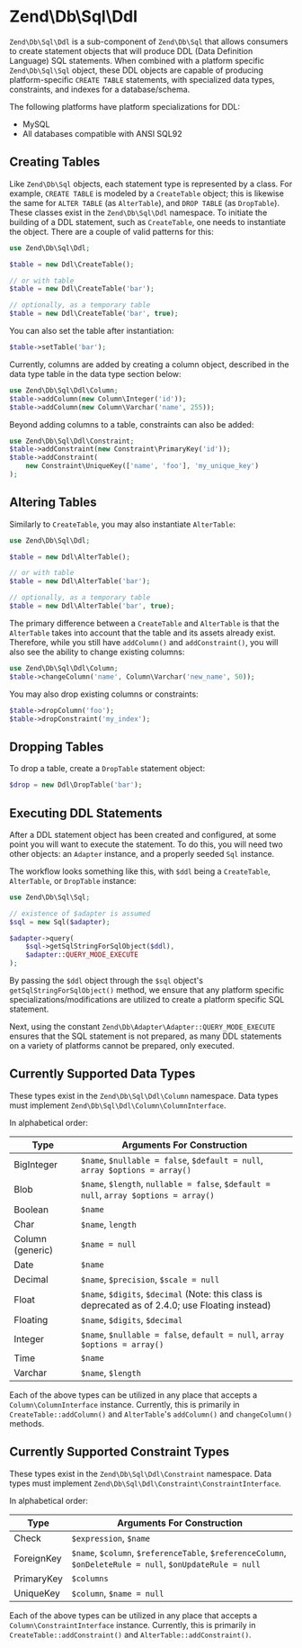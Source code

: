 # Zend\\Db\\Sql\\Ddl

`Zend\Db\Sql\Ddl` is a sub-component of `Zend\Db\Sql` that allows consumers to create statement
objects that will produce DDL (Data Definition Language) SQL statements. When combined with a
platform specific `Zend\Db\Sql\Sql` object, these DDL objects are capable of producing
platform-specific `CREATE TABLE` statements, with specialized data types, constraints, and indexes
for a database/schema.

The following platforms have platform specializations for DDL:

* MySQL
* All databases compatible with ANSI SQL92

## Creating Tables

Like `Zend\Db\Sql` objects, each statement type is represented by a class. For example, `CREATE
TABLE` is modeled by a `CreateTable` object; this is likewise the same for `ALTER TABLE` (as
`AlterTable`), and `DROP TABLE` (as `DropTable`). These classes exist in the `Zend\Db\Sql\Ddl`
namespace. To initiate the building of a DDL statement, such as `CreateTable`, one needs to
instantiate the object. There are a couple of valid patterns for this:

```php
use Zend\Db\Sql\Ddl;

$table = new Ddl\CreateTable();

// or with table
$table = new Ddl\CreateTable('bar');

// optionally, as a temporary table
$table = new Ddl\CreateTable('bar', true);
```

You can also set the table after instantiation:

```php
$table->setTable('bar');
```

Currently, columns are added by creating a column object, described in the data type table in the
data type section below:

```php
use Zend\Db\Sql\Ddl\Column;
$table->addColumn(new Column\Integer('id'));
$table->addColumn(new Column\Varchar('name', 255));
```

Beyond adding columns to a table, constraints can also be added:

```php
use Zend\Db\Sql\Ddl\Constraint;
$table->addConstraint(new Constraint\PrimaryKey('id'));
$table->addConstraint(
    new Constraint\UniqueKey(['name', 'foo'], 'my_unique_key')
);
```

## Altering Tables

Similarly to `CreateTable`, you may also instantiate `AlterTable`:

```php
use Zend\Db\Sql\Ddl;

$table = new Ddl\AlterTable();

// or with table
$table = new Ddl\AlterTable('bar');

// optionally, as a temporary table
$table = new Ddl\AlterTable('bar', true);
```

The primary difference between a `CreateTable` and `AlterTable` is that the `AlterTable` takes into
account that the table and its assets already exist. Therefore, while you still have `addColumn()`
and `addConstraint()`, you will also see the ability to change existing columns:

```php
use Zend\Db\Sql\Ddl\Column;
$table->changeColumn('name', Column\Varchar('new_name', 50));
```

You may also drop existing columns or constraints:

```php
$table->dropColumn('foo');
$table->dropConstraint('my_index');
```

## Dropping Tables

To drop a table, create a `DropTable` statement object:

```php
$drop = new Ddl\DropTable('bar');
```

## Executing DDL Statements

After a DDL statement object has been created and configured, at some point you will want to execute
the statement. To do this, you will need two other objects: an `Adapter` instance, and a properly
seeded `Sql` instance.

The workflow looks something like this, with `$ddl` being a `CreateTable`, `AlterTable`, or
`DropTable` instance:

```php
use Zend\Db\Sql\Sql;

// existence of $adapter is assumed
$sql = new Sql($adapter);

$adapter->query(
    $sql->getSqlStringForSqlObject($ddl),
    $adapter::QUERY_MODE_EXECUTE
);
```

By passing the `$ddl` object through the `$sql` object's `getSqlStringForSqlObject()` method, we
ensure that any platform specific specializations/modifications are utilized to create a platform
specific SQL statement.

Next, using the constant `Zend\Db\Adapter\Adapter::QUERY_MODE_EXECUTE` ensures that the SQL
statement is not prepared, as many DDL statements on a variety of platforms cannot be prepared, only
executed.

## Currently Supported Data Types

These types exist in the `Zend\Db\Sql\Ddl\Column` namespace. Data types must implement
`Zend\Db\Sql\Ddl\Column\ColumnInterface`.

In alphabetical order:

Type             | Arguments For Construction
-----------------|---------------------------
BigInteger       | `$name`, `$nullable = false`, `$default = null`, `array $options = array()`
Blob             | `$name`, `$length`, `nullable = false`, `$default = null`, `array $options = array()`
Boolean          | `$name`
Char             | `$name`, `length`
Column (generic) | `$name = null`
Date             | `$name`
Decimal          | `$name`, `$precision`, `$scale = null`
Float            | `$name`, `$digits`, `$decimal` (Note: this class is deprecated as of 2.4.0; use Floating instead)
Floating         | `$name`, `$digits`, `$decimal`
Integer          | `$name`, `$nullable = false`, `default = null`, `array $options = array()`
Time             | `$name`
Varchar          | `$name`, `$length`

Each of the above types can be utilized in any place that accepts a `Column\ColumnInterface`
instance. Currently, this is primarily in `CreateTable::addColumn()` and `AlterTable`'s
`addColumn()` and `changeColumn()` methods.

## Currently Supported Constraint Types

These types exist in the `Zend\Db\Sql\Ddl\Constraint` namespace. Data types must implement
`Zend\Db\Sql\Ddl\Constraint\ConstraintInterface`.

In alphabetical order:

Type       | Arguments For Construction
-----------|---------------------------
Check      | `$expression`, `$name`
ForeignKey | `$name`, `$column`, `$referenceTable`, `$referenceColumn`, `$onDeleteRule = null`, `$onUpdateRule = null`
PrimaryKey | `$columns`
UniqueKey  | `$column`, `$name = null`

Each of the above types can be utilized in any place that accepts a `Column\ConstraintInterface`
instance. Currently, this is primarily in `CreateTable::addConstraint()` and
`AlterTable::addConstraint()`.
